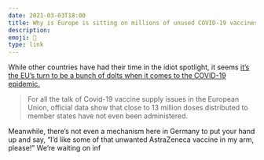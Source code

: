 ```yaml
---
date: 2021-03-03T18:00
title: Why is Europe is sitting on millions of unused COVID-19 vaccines?
description:
emoji: 💉
type: link
---
```


While other countries have had their time in the idiot spotlight, it seems [it’s the EU’s turn to be a bunch of dolts when it comes to the COVID-19 epidemic.][link]

> For all the talk of Covid-19 vaccine supply issues in the European Union, official data show that close to 13 million doses distributed to member states have not even been administered.

Meanwhile, there’s not even a mechanism here in Germany to put your hand up and say, “I’d like some of that unwanted AstraZeneca vaccine in my arm, please!” We’re waiting on inf

[link]: https://qz.com/1979028/why-are-some-eu-countries-rejecting-astrazeneca-vaccines/
